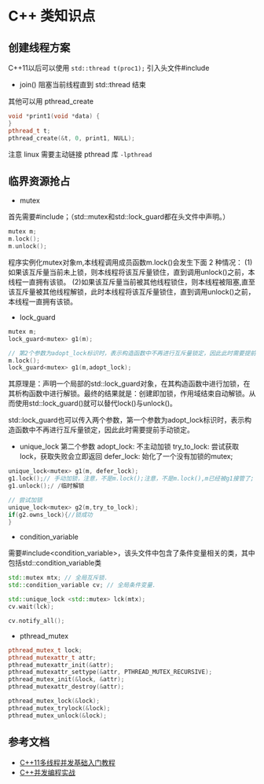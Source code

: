 # C++ 类知识点
## 创建线程方案
C++11以后可以使用 `std::thread t(proc1);`
引入头文件#include<thread>
- join() 阻塞当前线程直到 std::thread 结束

其他可以用 pthread_create
```c++
void *print1(void *data) {
}
pthread_t t;
pthread_create(&t, 0, print1, NULL);
```

注意 linux 需要主动链接 pthread 库 `-lpthread`

## 临界资源抢占
- mutex

首先需要#include<mutex>；（std::mutex和std::lock_guard都在<mutex>头文件中声明。）
```c++
mutex m;
m.lock();
m.unlock();
```  
程序实例化mutex对象m,本线程调用成员函数m.lock()会发生下面 2 种情况： (1)如果该互斥量当前未上锁，则本线程将该互斥量锁住，直到调用unlock()之前，本线程一直拥有该锁。 (2)如果该互斥量当前被其他线程锁住，则本线程被阻塞,直至该互斥量被其他线程解锁，此时本线程将该互斥量锁住，直到调用unlock()之前，本线程一直拥有该锁。

- lock_guard
```c++
mutex m;
lock_guard<mutex> g1(m);

// 第2个参数为adopt_lock标识时，表示构造函数中不再进行互斥量锁定，因此此时需要提前手动锁定。
m.lock();
lock_guard<mutex> g1(m,adopt_lock);
```  
其原理是：声明一个局部的std::lock_guard对象，在其构造函数中进行加锁，在其析构函数中进行解锁。最终的结果就是：创建即加锁，作用域结束自动解锁。从而使用std::lock_guard()就可以替代lock()与unlock()。

std::lock_guard也可以传入两个参数，第一个参数为adopt_lock标识时，表示构造函数中不再进行互斥量锁定，因此此时需要提前手动锁定。

- unique_lock
第二个参数 
adopt_lock: 不主动加锁
try_to_lock: 尝试获取 lock，获取失败会立即返回
defer_lock: 始化了一个没有加锁的mutex;
```c++
unique_lock<mutex> g1(m, defer_lock);
g1.lock();// 手动加锁，注意，不是m.lock();注意，不是m.lock(),m已经被g1接管了;
g1.unlock();/ /临时解锁

// 尝试加锁
unique_lock<mutex> g2(m,try_to_lock);
if(g2.owns_lock){//锁成功
}
```

- condition_variable

需要#include<condition_variable>，该头文件中包含了条件变量相关的类，其中包括std::condition_variable类
```c++
std::mutex mtx; // 全局互斥锁.
std::condition_variable cv; // 全局条件变量.

std::unique_lock <std::mutex> lck(mtx);
cv.wait(lck);

cv.notify_all();
```

- pthread_mutex
```c++
pthread_mutex_t lock;
pthread_mutexattr_t attr;
pthread_mutexattr_init(&attr);
pthread_mutexattr_settype(&attr, PTHREAD_MUTEX_RECURSIVE);
pthread_mutex_init(&lock, &attr);
pthread_mutexattr_destroy(&attr);

pthread_mutex_lock(&lock);
pthread_mutex_trylock(&lock);
pthread_mutex_unlock(&lock);
```



## 参考文档
- [C++11多线程并发基础入门教程](https://zhuanlan.zhihu.com/p/194198073)
- [C++并发编程实战](https://www.bookstack.cn/read/CPP-Concurrency-In-Action-2ed-2019/README.md)